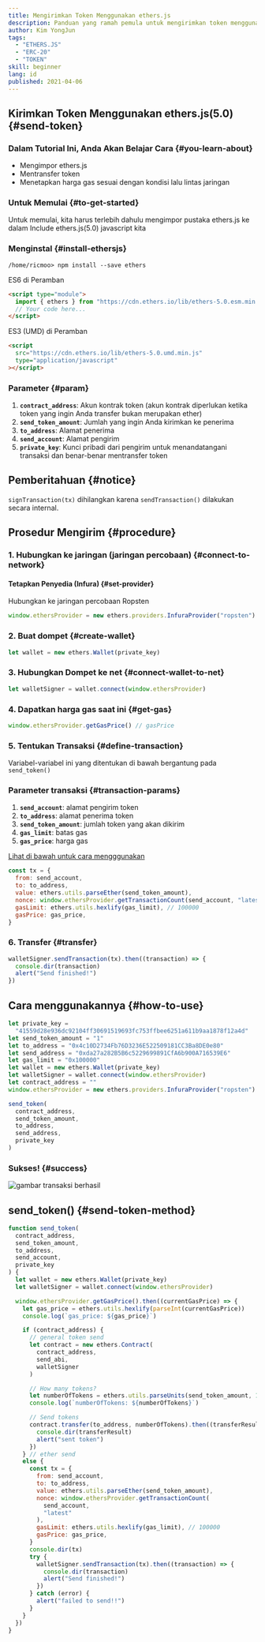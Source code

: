```yaml
---
title: Mengirimkan Token Menggunakan ethers.js
description: Panduan yang ramah pemula untuk mengirimkan token menggunakan ethers.js.
author: Kim YongJun
tags:
  - "ETHERS.JS"
  - "ERC-20"
  - "TOKEN"
skill: beginner
lang: id
published: 2021-04-06
---
```


## Kirimkan Token Menggunakan ethers.js(5.0) {#send-token}

### Dalam Tutorial Ini, Anda Akan Belajar Cara {#you-learn-about}

- Mengimpor ethers.js
- Mentransfer token
- Menetapkan harga gas sesuai dengan kondisi lalu lintas jaringan

### Untuk Memulai {#to-get-started}

Untuk memulai, kita harus terlebih dahulu mengimpor pustaka ethers.js ke dalam Include ethers.js(5.0) javascript kita

### Menginstal {#install-ethersjs}

```shell
/home/ricmoo> npm install --save ethers
```

ES6 di Peramban

```html
<script type="module">
  import { ethers } from "https://cdn.ethers.io/lib/ethers-5.0.esm.min.js"
  // Your code here...
</script>
```

ES3 (UMD) di Peramban

```html
<script
  src="https://cdn.ethers.io/lib/ethers-5.0.umd.min.js"
  type="application/javascript"
></script>
```

### Parameter {#param}

1. **`contract_address`**: Akun kontrak token (akun kontrak diperlukan ketika token yang ingin Anda transfer bukan merupakan ether)
2. **`send_token_amount`**: Jumlah yang ingin Anda kirimkan ke penerima
3. **`to_address`**: Alamat penerima
4. **`send_account`**: Alamat pengirim
5. **`private_key`**: Kunci pribadi dari pengirim untuk menandatangani transaksi dan benar-benar mentransfer token

## Pemberitahuan {#notice}

`signTransaction(tx)` dihilangkan karena `sendTransaction()` dilakukan secara internal.

## Prosedur Mengirim {#procedure}

### 1. Hubungkan ke jaringan (jaringan percobaan) {#connect-to-network}

#### Tetapkan Penyedia (Infura) {#set-provider}

Hubungkan ke jaringan percobaan Ropsten

```javascript
window.ethersProvider = new ethers.providers.InfuraProvider("ropsten")
```

### 2. Buat dompet {#create-wallet}

```javascript
let wallet = new ethers.Wallet(private_key)
```

### 3. Hubungkan Dompet ke net {#connect-wallet-to-net}

```javascript
let walletSigner = wallet.connect(window.ethersProvider)
```

### 4. Dapatkan harga gas saat ini {#get-gas}

```javascript
window.ethersProvider.getGasPrice() // gasPrice
```

### 5. Tentukan Transaksi {#define-transaction}

Variabel-variabel ini yang ditentukan di bawah bergantung pada `send_token()`

### Parameter transaksi {#transaction-params}

1. **`send_account`**: alamat pengirim token
2. **`to_address`**: alamat penerima token
3. **`send_token_amount`**: jumlah token yang akan dikirim
4. **`gas_limit`**: batas gas
5. **`gas_price`**: harga gas

[Lihat di bawah untuk cara mengggunakan](#how-to-use)

```javascript
const tx = {
  from: send_account,
  to: to_address,
  value: ethers.utils.parseEther(send_token_amount),
  nonce: window.ethersProvider.getTransactionCount(send_account, "latest"),
  gasLimit: ethers.utils.hexlify(gas_limit), // 100000
  gasPrice: gas_price,
}
```

### 6. Transfer {#transfer}

```javascript
walletSigner.sendTransaction(tx).then((transaction) => {
  console.dir(transaction)
  alert("Send finished!")
})
```

## Cara menggunakannya {#how-to-use}

```javascript
let private_key =
  "41559d28e936dc92104ff30691519693fc753ffbee6251a611b9aa1878f12a4d"
let send_token_amount = "1"
let to_address = "0x4c10D2734Fb76D3236E522509181CC3Ba8DE0e80"
let send_address = "0xda27a282B5B6c5229699891CfA6b900A716539E6"
let gas_limit = "0x100000"
let wallet = new ethers.Wallet(private_key)
let walletSigner = wallet.connect(window.ethersProvider)
let contract_address = ""
window.ethersProvider = new ethers.providers.InfuraProvider("ropsten")

send_token(
  contract_address,
  send_token_amount,
  to_address,
  send_address,
  private_key
)
```

### Sukses! {#success}

![gambar transaksi berhasil](./successful-transaction.png)

## send_token() {#send-token-method}

```javascript
function send_token(
  contract_address,
  send_token_amount,
  to_address,
  send_account,
  private_key
) {
  let wallet = new ethers.Wallet(private_key)
  let walletSigner = wallet.connect(window.ethersProvider)

  window.ethersProvider.getGasPrice().then((currentGasPrice) => {
    let gas_price = ethers.utils.hexlify(parseInt(currentGasPrice))
    console.log(`gas_price: ${gas_price}`)

    if (contract_address) {
      // general token send
      let contract = new ethers.Contract(
        contract_address,
        send_abi,
        walletSigner
      )

      // How many tokens?
      let numberOfTokens = ethers.utils.parseUnits(send_token_amount, 18)
      console.log(`numberOfTokens: ${numberOfTokens}`)

      // Send tokens
      contract.transfer(to_address, numberOfTokens).then((transferResult) => {
        console.dir(transferResult)
        alert("sent token")
      })
    } // ether send
    else {
      const tx = {
        from: send_account,
        to: to_address,
        value: ethers.utils.parseEther(send_token_amount),
        nonce: window.ethersProvider.getTransactionCount(
          send_account,
          "latest"
        ),
        gasLimit: ethers.utils.hexlify(gas_limit), // 100000
        gasPrice: gas_price,
      }
      console.dir(tx)
      try {
        walletSigner.sendTransaction(tx).then((transaction) => {
          console.dir(transaction)
          alert("Send finished!")
        })
      } catch (error) {
        alert("failed to send!!")
      }
    }
  })
}
```
